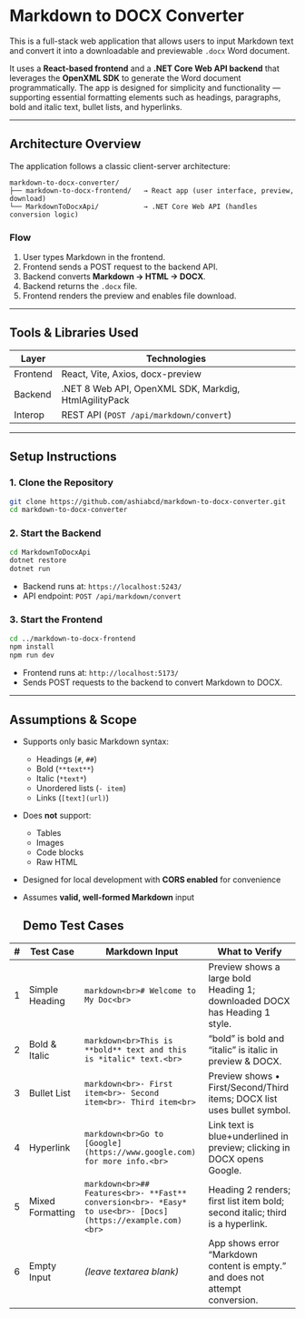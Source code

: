 # Markdown to DOCX Converter

This is a full-stack web application that allows users to input Markdown text and convert it into a downloadable and previewable `.docx` Word document.

It uses a **React-based frontend** and a **.NET Core Web API backend** that leverages the **OpenXML SDK** to generate the Word document programmatically. The app is designed for simplicity and functionality — supporting essential formatting elements such as headings, paragraphs, bold and italic text, bullet lists, and hyperlinks.

---

## Architecture Overview

The application follows a classic client-server architecture:

```plaintext
markdown-to-docx-converter/
├── markdown-to-docx-frontend/   → React app (user interface, preview, download)
└── MarkdownToDocxApi/           → .NET Core Web API (handles conversion logic)
```

### Flow

1. User types Markdown in the frontend.
2. Frontend sends a POST request to the backend API.
3. Backend converts **Markdown → HTML → DOCX**.
4. Backend returns the `.docx` file.
5. Frontend renders the preview and enables file download.

---

## Tools & Libraries Used

| Layer      | Technologies                                                |
|------------|-------------------------------------------------------------|
| Frontend   | React, Vite, Axios, docx-preview |
| Backend    | .NET 8 Web API, OpenXML SDK, Markdig, HtmlAgilityPack |
| Interop    | REST API (`POST /api/markdown/convert`)                    |

---

## Setup Instructions

### 1. Clone the Repository

```bash
git clone https://github.com/ashiabcd/markdown-to-docx-converter.git
cd markdown-to-docx-converter
```

### 2. Start the Backend

```bash
cd MarkdownToDocxApi
dotnet restore
dotnet run
```

- Backend runs at: `https://localhost:5243/`  
- API endpoint: `POST /api/markdown/convert`

### 3. Start the Frontend

```bash
cd ../markdown-to-docx-frontend
npm install
npm run dev
```

- Frontend runs at: `http://localhost:5173/`  
- Sends POST requests to the backend to convert Markdown to DOCX.

---

## Assumptions & Scope

- Supports only basic Markdown syntax:
  - Headings (`#`, `##`)
  - Bold (`**text**`)
  - Italic (`*text*`)
  - Unordered lists (`- item`)
  - Links (`[text](url)`)
- Does **not** support:
  - Tables
  - Images
  - Code blocks
  - Raw HTML
- Designed for local development with **CORS enabled** for convenience
- Assumes **valid, well‑formed Markdown** input


  ##  Demo Test Cases

| # | Test Case        | Markdown Input                          | What to Verify                                                                 |
|:-:|------------------|-----------------------------------------|--------------------------------------------------------------------------------|
| 1 | Simple Heading   | ```markdown<br># Welcome to My Doc<br>``` | Preview shows a large bold Heading 1; downloaded DOCX has Heading 1 style.     |
| 2 | Bold & Italic    | ```markdown<br>This is **bold** text and this is *italic* text.<br>``` | “bold” is bold and “italic” is italic in preview & DOCX.                       |
| 3 | Bullet List      | ```markdown<br>- First item<br>- Second item<br>- Third item<br>``` | Preview shows • First/Second/Third items; DOCX list uses bullet symbol.        |
| 4 | Hyperlink        | ```markdown<br>Go to [Google](https://www.google.com) for more info.<br>``` | Link text is blue+underlined in preview; clicking in DOCX opens Google.        |
| 5 | Mixed Formatting | ```markdown<br>## Features<br>- **Fast** conversion<br>- *Easy* to use<br>- [Docs](https://example.com)<br>``` | Heading 2 renders; first list item bold; second italic; third is a hyperlink. |
| 6 | Empty Input      | *(leave textarea blank)*                 | App shows error “Markdown content is empty.” and does not attempt conversion.  |


